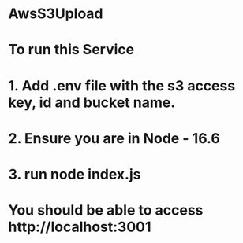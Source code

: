 # AwsS3Upload
# To run this Service
# 1. Add .env file with the s3 access key, id and bucket name.
# 2. Ensure you are in Node - 16.6
# 3. run node index.js
# You should be able to access http://localhost:3001
